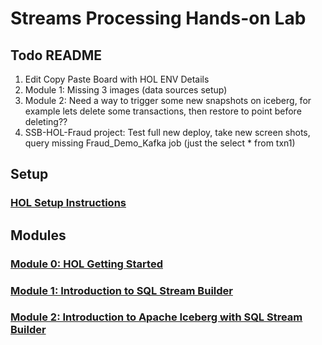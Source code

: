 # Streams Processing Hands-on Lab
 


## Todo README
1. Edit Copy Paste Board with HOL ENV Details
2. Module 1:  Missing 3 images (data sources setup)
6. Module 2:  Need a way to trigger some new snapshots on iceberg, for example lets delete some transactions, then restore to point before deleting??
7. SSB-HOL-Fraud project:  Test full new deploy, take new screen shots, query missing Fraud_Demo_Kafka job (just the select * from txn1)

## Setup

### [HOL Setup Instructions](setup.md)

## Modules

### [Module 0: HOL Getting Started](module_0.md)

### [Module 1: Introduction to SQL Stream Builder](module_1.md)

### [Module 2: Introduction to Apache Iceberg with SQL Stream Builder](module_2.md)

